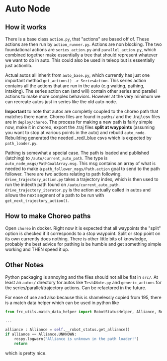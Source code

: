 # Auto Node

## How it works
There is a base class `action.py`, that "actions" are based off of. These actions are then run by `action_runner.py`. Actions are non blocking. The two foundational actions are `series_action.py` and `parallel_action.py`, which combined together make essentially a tree that should represent whatever we want to do in auto. This could also be used in teleop but is essentially just actionlib.

Actual autos all inherit from `auto_base.py`, which currently has just one important method `get_actions() -> SeriesAction`. This series action contains all the actions that are run in the auto (e.g waiting, pathing, intaking). The series action can (and will) contain other series and parallel actions to make more complex behaviors. However at the very minimum we can recreate autos just in series like the old auto node. 

**Important** to note that autos are completly coupled to the choreo path that matches there name. Choreo files are found in `paths/` and the .traj/.csv files are in `deploy/choreo`. The process for making a new path is fairly simple now, make it in choreo, export the .traj files **split at waypoints** (assuming you want to stop at various points in the auto) and rebuild `auto_node`. Rebuilding generated the needed _red/_blue csvs which is expected by `path_loader.py`. 
 
Pathing is somewhat a special case. The path is loaded and published (latching) to `/auto/current_auto_path`. The type is `auto_node_msgs/PathGoalArray.msg`. This msg contains an array of what is needed to make a `path_follower_msgs/Path.action` goal to send to the path follower. There are two actions relating to path following. `drive_trajectory_action.py` takes a trajectory index, which is then used to run the indexth path found on `/auto/current_auto_path`. `drive_trajectory_iterator.py` is the action actually called in autos and allows the next segment of a path to be run with `get_next_trajectory_action()`. 

## How to make Choreo paths
Open `choreo` in docker. Right now it is expected that all waypoints the "split" option is checked if it corresponds to a stop waypoint. Split or stop point on its own currently does nothing. There is other little bits of knowledge, probably the best advice for pathing is be humble and get something simple working and THEN speed it up.   

## Other Notes
Python packaging is annoying and the files should not all be flat in `src/`. At least an `autos/` directory for autos like `Test4Note.py` and `generic_actions` for the series/parallel/trajectory actions. Can be refactored in the future.

For ease of use and also because this is shamelessly copied from 195, there is a match data helper which can be used in python like 
``` python 
from frc_utils.match_data_helper import RobotStatusHelper, Alliance, RobotMode

...

alliance : Alliance = self.__robot_status.get_alliance()
if alliance == Alliance.UNKNOWN:
    rospy.logwarn("Alliance is unknown in the path loader!")
    return
```
which is pretty nice. 
